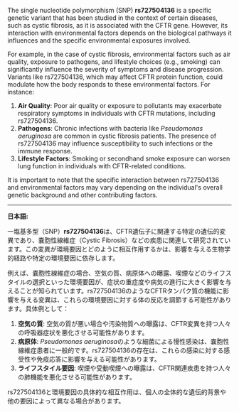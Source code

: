 The single nucleotide polymorphism (SNP) **rs727504136** is a specific genetic variant that has been studied in the context of certain diseases, such as cystic fibrosis, as it is associated with the CFTR gene. However, its interaction with environmental factors depends on the biological pathways it influences and the specific environmental exposures involved.

For example, in the case of cystic fibrosis, environmental factors such as air quality, exposure to pathogens, and lifestyle choices (e.g., smoking) can significantly influence the severity of symptoms and disease progression. Variants like rs727504136, which may affect CFTR protein function, could modulate how the body responds to these environmental factors. For instance:

1. **Air Quality**: Poor air quality or exposure to pollutants may exacerbate respiratory symptoms in individuals with CFTR mutations, including rs727504136.
2. **Pathogens**: Chronic infections with bacteria like *Pseudomonas aeruginosa* are common in cystic fibrosis patients. The presence of rs727504136 may influence susceptibility to such infections or the immune response.
3. **Lifestyle Factors**: Smoking or secondhand smoke exposure can worsen lung function in individuals with CFTR-related conditions.

It is important to note that the specific interaction between rs727504136 and environmental factors may vary depending on the individual's overall genetic background and other contributing factors.

---

**日本語:**

一塩基多型（SNP）**rs727504136**は、CFTR遺伝子に関連する特定の遺伝的変異であり、嚢胞性線維症（Cystic Fibrosis）などの疾患に関連して研究されています。この変異が環境要因とどのように相互作用するかは、影響を与える生物学的経路や特定の環境要因に依存します。

例えば、嚢胞性線維症の場合、空気の質、病原体への曝露、喫煙などのライフスタイルの選択といった環境要因が、症状の重症度や病気の進行に大きく影響を与えることが知られています。rs727504136のようなCFTRタンパク質の機能に影響を与える変異は、これらの環境要因に対する体の反応を調節する可能性があります。具体例として：

1. **空気の質**: 空気の質が悪い場合や汚染物質への曝露は、CFTR変異を持つ人々の呼吸器症状を悪化させる可能性があります。
2. **病原体**: *Pseudomonas aeruginosa*のような細菌による慢性感染は、嚢胞性線維症患者に一般的です。rs727504136の存在は、これらの感染に対する感受性や免疫応答に影響を与える可能性があります。
3. **ライフスタイル要因**: 喫煙や受動喫煙への曝露は、CFTR関連疾患を持つ人々の肺機能を悪化させる可能性があります。

rs727504136と環境要因の具体的な相互作用は、個人の全体的な遺伝的背景や他の要因によって異なる場合があります。